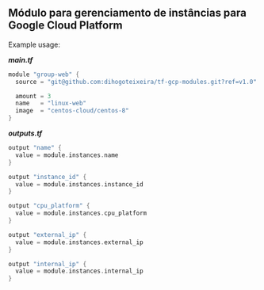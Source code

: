 Módulo para gerenciamento de instâncias para Google Cloud Platform
---

Example usage:

***main.tf***
```go
module "group-web" {
  source = "git@github.com:dihogoteixeira/tf-gcp-modules.git?ref=v1.0"

  amount = 3
  name   = "linux-web"
  image  = "centos-cloud/centos-8"
}
```

***outputs.tf***
```go
output "name" {
  value = module.instances.name
}

output "instance_id" {
  value = module.instances.instance_id
}

output "cpu_platform" {
  value = module.instances.cpu_platform
}

output "external_ip" {
  value = module.instances.external_ip
}

output "internal_ip" {
  value = module.instances.internal_ip
}
```
